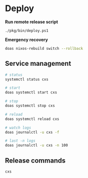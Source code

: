 # Deploy

**Run remote release script**

```pwsh
./pkg/bin/deploy.ps1
```

**Emergency recovery**

```sh
doas nixos-rebuild switch --rollback
```

## Service management

```sh
# status
systemctl status cxs

# start
doas systemctl start cxs

# stop
doas systemctl stop cxs

# reload
doas systemctl reload cxs

# watch logs
doas journalctl -u cxs -f

# last -n logs
doas journalctl -u cxs -n 100
```

## Release commands

```sh
cxs
```
